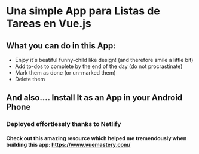 # Una simple App para Listas de Tareas en Vue.js

## What you can do in this App:

- Enjoy it´s beatiful funny-child like design! (and therefore smile a little bit)
- Add to-dos to complete by the end of the day (do not procrastinate)
- Mark them as done (or un-marked them)
- Delete them 

## And also.... Install It as an App in your Android Phone

### Deployed effortlessly thanks to Netlify
#### Check out this amazing resource which helped me tremendously when building this app: https://www.vuemastery.com/
 
